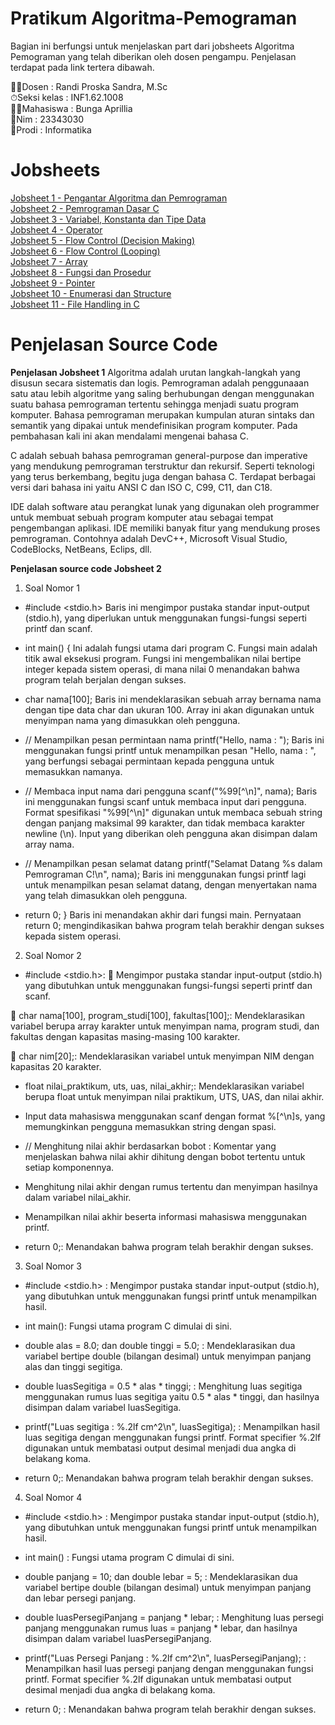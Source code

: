 # Pratikum Algoritma-Pemograman
Bagian ini berfungsi untuk menjelaskan part dari jobsheets Algoritma Pemograman yang telah diberikan oleh dosen pengampu. Penjelasan terdapat pada link tertera dibawah.

🧑‍🏫Dosen       : Randi Proska Sandra, M.Sc<br>
⏱Seksi kelas : INF1.62.1008<br>
🧕🏻Mahasiswa   : Bunga Aprillia<br>
🧮Nim         : 23343030<br>
📌Prodi       : Informatika<br>

# Jobsheets #
[Jobsheet 1 - Pengantar Algoritma dan Pemrograman](https://github.com/bngaa/PRATIKUM-ALGORITMA-PEMROGRAMAN/tree/main/Jobsheet%201%20-%20%20Algoritma%2C%20Pemrograman%20%20IDE)<br>
[Jobsheet 2 - Pemrograman Dasar C](https://github.com/bngaa/PRATIKUM-ALGORITMA-PEMROGRAMAN/tree/main/Jobsheet%202%20-%20Pemrograman%20Dasar%20C)<br>
[Jobsheet 3 - Variabel, Konstanta dan Tipe Data](https://github.com/bngaa/PRATIKUM-ALGORITMA-PEMROGRAMAN/tree/main/Jobsheet%203%20-%20Variabel%2C%20Konstanta%20%20Tipe%20Data)<br>
[Jobsheet 4 - Operator](https://github.com/bngaa/PRATIKUM-ALGORITMA-PEMROGRAMAN/tree/main/Jobsheet%204%20-%20Operator)<br>
[Jobsheet 5 - Flow Control (Decision Making)](https://github.com/bngaa/PRATIKUM-ALGORITMA-PEMROGRAMAN/tree/main/Jobsheet%205%20-%20Flow%20Control%20(Decision%20Making))<br>
[Jobsheet 6 - Flow Control (Looping)](https://github.com/bngaa/PRATIKUM-ALGORITMA-PEMROGRAMAN/tree/main/Jobsheet%206%20-%20Flow%20Control%20(Loop))<br>
[Jobsheet 7 - Array](https://github.com/bngaa/PRATIKUM-ALGORITMA-PEMROGRAMAN/tree/main/Jobsheet%207%20-%20Array)<br>
[Jobsheet 8 - Fungsi dan Prosedur](https://github.com/bngaa/PRATIKUM-ALGORITMA-PEMROGRAMAN/tree/main/Jobsheet%208%20-%20Fungsi%20%20Prosedur)<br>
[Jobsheet 9 - Pointer](https://github.com/bngaa/PRATIKUM-ALGORITMA-PEMROGRAMAN/tree/main/Jobsheet%209%20-%20Pointer)<br>
[Jobsheet 10 - Enumerasi dan Structure](https://github.com/bngaa/PRATIKUM-ALGORITMA-PEMROGRAMAN/tree/main/Jobsheet%2010%20-%20Enumerasi%20%20Structure)<br>
[Jobsheet 11 - File Handling in C](https://github.com/bngaa/PRATIKUM-ALGORITMA-PEMROGRAMAN/tree/main/Jobsheet%2011%20-%20FIle%20Handling%20in%20C)<br>

# Penjelasan Source Code #
**Penjelasan Jobsheet 1**
Algoritma adalah urutan langkah-langkah yang disusun secara sistematis dan logis. Pemrograman adalah penggunaaan satu atau lebih algoritme yang saling berhubungan dengan menggunakan suatu bahasa pemrograman tertentu sehingga menjadi suatu program komputer. Bahasa pemrograman merupakan kumpulan aturan sintaks dan semantik yang dipakai untuk mendefinisikan program komputer. Pada pembahasan kali ini akan mendalami mengenai bahasa C.

C adalah sebuah bahasa pemrograman general-purpose dan imperative yang mendukung pemrograman terstruktur dan rekursif. Seperti teknologi yang terus berkembang, begitu juga dengan bahasa C. Terdapat berbagai versi dari bahasa ini yaitu ANSI C dan ISO C, C99, C11, dan C18.

IDE dalah software atau perangkat lunak yang digunakan oleh programmer untuk membuat sebuah program komputer atau sebagai tempat pengembangan aplikasi. IDE memiliki banyak fitur yang mendukung proses pemrograman. Contohnya adalah DevC++, Microsoft Visual Studio, CodeBlocks, NetBeans, Eclips, dll.

**Penjelasan source code Jobsheet 2**
1. Soal Nomor 1<br>
-	#include <stdio.h>
Baris ini mengimpor pustaka standar input-output (stdio.h), yang diperlukan untuk menggunakan fungsi-fungsi seperti printf dan scanf.

-	int main() {
Ini adalah fungsi utama dari program C. Fungsi main adalah titik awal eksekusi program. Fungsi ini mengembalikan nilai bertipe integer kepada sistem operasi, di mana nilai 0 menandakan bahwa program telah berjalan dengan sukses.

-	char nama[100];
Baris ini mendeklarasikan sebuah array bernama nama dengan tipe data char dan ukuran 100. Array ini akan digunakan untuk menyimpan nama yang dimasukkan oleh pengguna.

-	// Menampilkan pesan permintaan nama
printf("Hello, nama : ");
Baris ini menggunakan fungsi printf untuk menampilkan pesan "Hello, nama : ", yang berfungsi sebagai permintaan kepada pengguna untuk memasukkan namanya.

-	// Membaca input nama dari pengguna
scanf("%99[^\n]", nama);
Baris ini menggunakan fungsi scanf untuk membaca input dari pengguna. Format spesifikasi "%99[^\n]" digunakan untuk membaca sebuah string dengan panjang maksimal 99 karakter, dan tidak membaca karakter newline (\n). Input yang diberikan oleh pengguna akan disimpan dalam array nama.

-	// Menampilkan pesan selamat datang
printf("Selamat Datang %s dalam Pemrograman C!\n", nama);
Baris ini menggunakan fungsi printf lagi untuk menampilkan pesan selamat datang, dengan menyertakan nama yang telah dimasukkan oleh pengguna.

-	return 0;
}
Baris ini menandakan akhir dari fungsi main. Pernyataan return 0; mengindikasikan bahwa program telah berakhir dengan sukses kepada sistem operasi.

2. Soal Nomor 2

-	#include <stdio.h>: 
	Mengimpor pustaka standar input-output (stdio.h) yang dibutuhkan untuk menggunakan fungsi-fungsi seperti printf dan scanf.

	char nama[100], program_studi[100], fakultas[100];: 
Mendeklarasikan variabel berupa array karakter untuk menyimpan nama, program studi, dan fakultas dengan kapasitas masing-masing 100 karakter.

	char nim[20];: 
Mendeklarasikan variabel untuk menyimpan NIM dengan kapasitas 20 karakter.

-	float nilai_praktikum, uts, uas, nilai_akhir;: 
Mendeklarasikan variabel berupa float untuk menyimpan nilai praktikum, UTS, UAS, dan nilai akhir.

-	Input data mahasiswa menggunakan scanf dengan format %[^\n]s, yang memungkinkan pengguna memasukkan string dengan spasi.

-	// Menghitung nilai akhir berdasarkan bobot : 
Komentar yang menjelaskan bahwa nilai akhir dihitung dengan bobot tertentu untuk setiap komponennya.

-	Menghitung nilai akhir dengan rumus tertentu dan menyimpan hasilnya dalam variabel nilai_akhir.

-	Menampilkan nilai akhir beserta informasi mahasiswa menggunakan printf.

-	return 0;: Menandakan bahwa program telah berakhir dengan sukses.

3. Soal Nomor 3

-	#include <stdio.h> :
Mengimpor pustaka standar input-output (stdio.h), yang dibutuhkan untuk menggunakan fungsi printf untuk menampilkan hasil.

-	int main(): Fungsi utama program C dimulai di sini.

-	double alas = 8.0; dan double tinggi = 5.0; :
Mendeklarasikan dua variabel bertipe double (bilangan desimal) untuk menyimpan panjang alas dan tinggi segitiga.

-	double luasSegitiga = 0.5 * alas * tinggi; : 
Menghitung luas segitiga menggunakan rumus luas segitiga yaitu 0.5 * alas * tinggi, dan hasilnya disimpan dalam variabel luasSegitiga.

-	printf("Luas segitiga : %.2lf cm^2\n", luasSegitiga); : 
Menampilkan hasil luas segitiga dengan menggunakan fungsi printf. Format specifier %.2lf digunakan untuk membatasi output desimal menjadi dua angka di belakang koma.

-	return 0;: 
Menandakan bahwa program telah berakhir dengan sukses.

4. Soal Nomor 4
 
-	#include <stdio.h> : Mengimpor pustaka standar input-output (stdio.h), yang dibutuhkan untuk menggunakan fungsi printf untuk menampilkan hasil.

-	int main() : Fungsi utama program C dimulai di sini.

-	double panjang = 10; dan double lebar = 5; : Mendeklarasikan dua variabel bertipe double (bilangan desimal) untuk menyimpan panjang dan lebar persegi panjang.

-	double luasPersegiPanjang = panjang * lebar; : Menghitung luas persegi panjang menggunakan rumus luas = panjang * lebar, dan hasilnya disimpan dalam variabel luasPersegiPanjang.

-	printf("Luas Persegi Panjang : %.2lf cm^2\n", luasPersegiPanjang); : Menampilkan hasil luas persegi panjang dengan menggunakan fungsi printf. Format specifier %.2lf digunakan untuk membatasi output desimal menjadi dua angka di belakang koma.

-	return 0; : Menandakan bahwa program telah berakhir dengan sukses.

